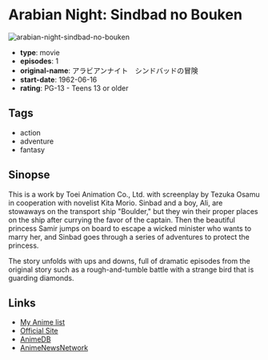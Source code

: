# Arabian Night: Sindbad no Bouken

![arabian-night-sindbad-no-bouken](https://cdn.myanimelist.net/images/anime/1176/100506.jpg)

-   **type**: movie
-   **episodes**: 1
-   **original-name**: アラビアンナイト　シンドバッドの冒険
-   **start-date**: 1962-06-16
-   **rating**: PG-13 - Teens 13 or older

## Tags

-   action
-   adventure
-   fantasy

## Sinopse

This is a work by Toei Animation Co., Ltd. with screenplay by Tezuka Osamu in cooperation with novelist Kita Morio. Sinbad and a boy, Ali, are stowaways on the transport ship "Boulder," but they win their proper places on the ship after currying the favor of the captain.
Then the beautiful princess Samir jumps on board to escape a wicked minister who wants to marry her, and Sinbad goes through a series of adventures to protect the princess.

The story unfolds with ups and downs, full of dramatic episodes from the original story such as a rough-and-tumble battle with a strange bird that is guarding diamonds.

## Links

-   [My Anime list](https://myanimelist.net/anime/7786/Arabian_Night__Sindbad_no_Bouken)
-   [Official Site](http://www.toei-anim.co.jp/lineup/movie/movie_sindbad/)
-   [AnimeDB](http://anidb.info/perl-bin/animedb.pl?show=anime&aid=1779)
-   [AnimeNewsNetwork](http://www.animenewsnetwork.com/encyclopedia/anime.php?id=3528)
